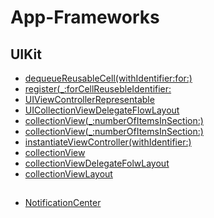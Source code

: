 # App-Frameworks

## UIKit 
* [dequeueReusableCell(withIdentifier:for:)](https://github.com/jiyoe/App-Frameworks/issues/1#issue-1920154808)
* [register(_:forCellReusebleIdentifier:](https://github.com/jiyoe/App-Frameworks/issues/7#issue-1920509912)
* [UIViewControllerRepresentable](https://github.com/jiyoe/App-Frameworks/issues/4#issue-1920507443)
* [UICollectionViewDelegateFlowLayout](https://github.com/jiyoe/App-Frameworks/issues/3#issue-1920507335)
* [collectionView(_:numberOfItemsInSection:)
](https://github.com/jiyoe/App-Frameworks/issues/6#issue-1920509806)
* [collectionView(_:numberOfItemsInSection:)
](https://github.com/jiyoe/App-Frameworks/issues/6#issue-1920509806)
* [instantiateViewController(withIdentifier:)
](https://github.com/jiyoe/App-Frameworks/issues/5#issue-1920509540)
* [collectionView](https://github.com/jiyoe/App-Frameworks/issues/9#issue-1932346367)
* [collectionViewDelegateFolwLayout](https://github.com/jiyoe/App-Frameworks/issues/10#issue-1937737220)
* [collectionViewLayout](https://github.com/jiyoe/App-Frameworks/issues/11#issue-1939763221)


## 
* [NotificationCenter](https://github.com/jiyoe/App-Frameworks/issues/8#issue-1920510014)
